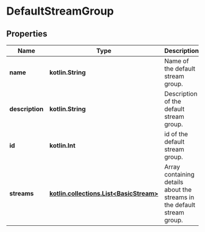 
# DefaultStreamGroup

## Properties
Name | Type | Description | Notes
------------ | ------------- | ------------- | -------------
**name** | **kotlin.String** | Name of the default stream group.  |  [optional]
**description** | **kotlin.String** | Description of the default stream group.  |  [optional]
**id** | **kotlin.Int** | id of the default stream group.  |  [optional]
**streams** | [**kotlin.collections.List&lt;BasicStream&gt;**](BasicStream.md) | Array containing details about the streams in the default stream group.  |  [optional]



